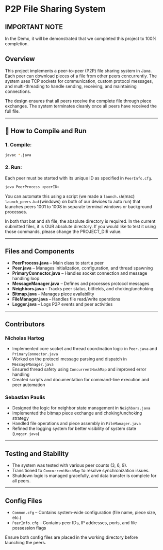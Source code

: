 
# P2P File Sharing System

## IMPORTANT NOTE

In the Demo, it will be demonstrated that we completed this project to 100% completion.

## Overview

This project implements a peer-to-peer (P2P) file sharing system in Java. Each peer can download pieces of a file from other peers concurrently. The system uses TCP sockets for communication, custom protocol messages, and multi-threading to handle sending, receiving, and maintaining connections.

The design ensures that all peers receive the complete file through piece exchanges. The system terminates cleanly once all peers have received the full file.

---

## 🔧 How to Compile and Run

### 1. Compile:
```bash
javac *.java
```

### 2. Run:
Each peer must be started with its unique ID as specified in `PeerInfo.cfg`.

```bash
java PeerProcess <peerID>
```

You can automate this using a script (we made a `launch.sh`(mac) `launch_peers.bat`(windows) on both of our devices to auto run) that launches peers 1001 to 1008 in separate terminal windows or background processes.

In both that bat and sh file, the absolute directory is required. In the current submitted files, it is OUR absolute directory. If you would like to test it using those commands, please change the PROJECT_DIR value.

---

## Files and Components

- **PeerProcess.java** – Main class to start a peer
- **Peer.java** – Manages initialization, configuration, and thread spawning
- **PrimaryConnector.java** – Handles socket connection and message handling loop
- **MessageManager.java** – Defines and processes protocol messages
- **Neighbors.java** – Tracks peer status, bitfields, and choking/unchoking
- **Bitmap.java** – Manages piece availability
- **FileManager.java** – Handles file read/write operations
- **Logger.java** – Logs P2P events and peer activities

---

##  Contributors

### Nicholas Hartog
- Implemented core socket and thread coordination logic in `Peer.java` and `PrimaryConnector.java`
- Worked on the protocol message parsing and dispatch in `MessageManager.java`
- Ensured thread safety using `ConcurrentHashMap` and improved error handling
- Created scripts and documentation for command-line execution and peer automation

### Sebastian Paulis
- Designed the logic for neighbor state management in `Neighbors.java`
- Implemented the bitmap piece exchange and choking/unchoking strategy
- Handled file operations and piece assembly in `FileManager.java`
- Refined the logging system for better visibility of system state (`Logger.java`)

---

## Testing and Stability

- The system was tested with various peer counts (3, 6, 9).
- Transitioned to `ConcurrentHashMap` to resolve synchronization issues.
- Shutdown logic is managed gracefully, and data transfer is complete for all peers.

---

## Config Files

- `Common.cfg` – Contains system-wide configuration (file name, piece size, etc.)
- `PeerInfo.cfg` – Contains peer IDs, IP addresses, ports, and file possession flags

Ensure both config files are placed in the working directory before launching the peers.

